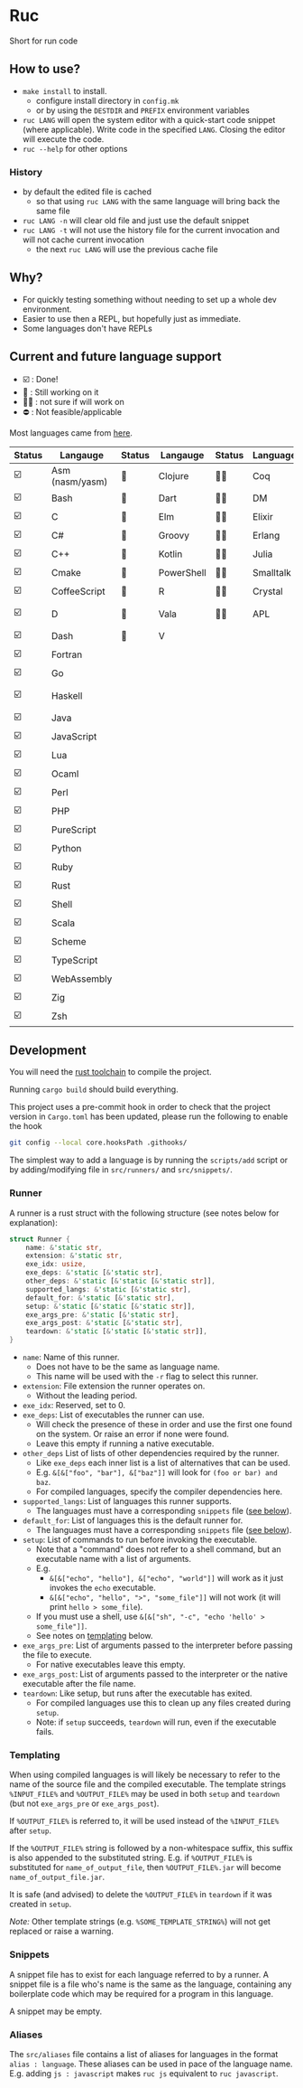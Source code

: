# Ruc

Short for run code

## How to use?

* `make install` to install.
  * configure install directory in `config.mk`
  * or by using the `DESTDIR` and `PREFIX` environment variables
* `ruc LANG` will open the system editor with a quick-start code snippet (where
  applicable). Write code in the specified `LANG`. Closing the editor will
  execute the code.
* `ruc --help` for other options

### History

* by default the edited file is cached
  * so that using `ruc LANG` with the same language will bring back the same
    file
* `ruc LANG -n` will clear old file and just use the default snippet
* `ruc LANG -t` will not use the history file for the current invocation and
  will not cache current invocation
  * the next `ruc LANG` will use the previous cache file

## Why?

* For quickly testing something without needing to set up a whole dev
  environment.
* Easier to use then a REPL, but hopefully just as immediate.
* Some languages don't have REPLs

## Current and future language support

* :ballot_box_with_check: : Done!
* :hammer: : Still working on it
* :man_shrugging: : not sure if will work on
* :no_entry: : Not feasible/applicable

Most languages came from
[here](https://madnight.github.io/githut/#/pull_requests/2021/3).

| Status                  | Langauge        | Status   | Langauge   | Status          | Language  | Status     | Language          |
|-------------------------|-----------------|----------|------------|-----------------|-----------|------------|-------------------|
| :ballot_box_with_check: | Asm (nasm/yasm) | :hammer: | Clojure    | :man_shrugging: | Coq       | :no_entry: | Emacs Lisp        |
| :ballot_box_with_check: | Bash            | :hammer: | Dart       | :man_shrugging: | DM        | :no_entry: | F#                |
| :ballot_box_with_check: | C               | :hammer: | Elm        | :man_shrugging: | Elixir    | :no_entry: | Jsonnet           |
| :ballot_box_with_check: | C#              | :hammer: | Groovy     | :man_shrugging: | Erlang    | :no_entry: | MATLAB            |
| :ballot_box_with_check: | C++             | :hammer: | Kotlin     | :man_shrugging: | Julia     | :no_entry: | NASL              |
| :ballot_box_with_check: | Cmake           | :hammer: | PowerShell | :man_shrugging: | Smalltalk | :no_entry: | Nix               |
| :ballot_box_with_check: | CoffeeScript    | :hammer: | R          | :man_shrugging: | Crystal   | :no_entry: | Objective-C       |
| :ballot_box_with_check: | D               | :hammer: | Vala       | :man_shrugging: | APL       | :no_entry: | Objective-C++     |
| :ballot_box_with_check: | Dash            | :hammer: | V          |                 |           | :no_entry: | Puppet            |
| :ballot_box_with_check: | Fortran         |          |            |                 |           | :no_entry: | Swift             |
| :ballot_box_with_check: | Go              |          |            |                 |           | :no_entry: | SystemVerilog     |
| :ballot_box_with_check: | Haskell         |          |            |                 |           | :no_entry: | Visual Basic .NET |
| :ballot_box_with_check: | Java            |          |            |                 |           | :no_entry: | TSQL              |
| :ballot_box_with_check: | JavaScript      |          |            |                 |           | :no_entry: | Vim script        |
| :ballot_box_with_check: | Lua             |          |            |                 |           | :no_entry: |                   |
| :ballot_box_with_check: | Ocaml           |          |            |                 |           |            |                   |
| :ballot_box_with_check: | Perl            |          |            |                 |           |            |                   |
| :ballot_box_with_check: | PHP             |          |            |                 |           |            |                   |
| :ballot_box_with_check: | PureScript      |          |            |                 |           |            |                   |
| :ballot_box_with_check: | Python          |          |            |                 |           |            |                   |
| :ballot_box_with_check: | Ruby            |          |            |                 |           |            |                   |
| :ballot_box_with_check: | Rust            |          |            |                 |           |            |                   |
| :ballot_box_with_check: | Shell           |          |            |                 |           |            |                   |
| :ballot_box_with_check: | Scala           |          |            |                 |           |            |                   |
| :ballot_box_with_check: | Scheme          |          |            |                 |           |            |                   |
| :ballot_box_with_check: | TypeScript      |          |            |                 |           |            |                   |
| :ballot_box_with_check: | WebAssembly     |          |            |                 |           |            |                   |
| :ballot_box_with_check: | Zig             |          |            |                 |           |            |                   |
| :ballot_box_with_check: | Zsh             |          |            |                 |           |            |                   |


## Development

You will need the [rust toolchain](https://www.rust-lang.org/tools/install) to
compile the project.

Running `cargo build` should build everything.

This project uses a pre-commit hook in order to check that the project version
in `Cargo.toml` has been updated, please run the following to enable the hook

```sh
git config --local core.hooksPath .githooks/
```

The simplest way to add a language is by running the `scripts/add` script or by
adding/modifying file in `src/runners/` and `src/snippets/`.

### Runner

A runner is a rust struct with the following structure (see notes below for
explanation):

```rust
struct Runner {
    name: &'static str,
    extension: &'static str,
    exe_idx: usize,
    exe_deps: &'static [&'static str],
    other_deps: &'static [&'static [&'static str]],
    supported_langs: &'static [&'static str],
    default_for: &'static [&'static str],
    setup: &'static [&'static [&'static str]],
    exe_args_pre: &'static [&'static str],
    exe_args_post: &'static [&'static str],
    teardown: &'static [&'static [&'static str]],
}
```

* `name`: Name of this runner.
    * Does not have to be the same as language name.
    * This name will be used with the `-r` flag to select this runner.
* `extension`: File extension the runner operates on.
    * Without the leading period.
* `exe_idx`: Reserved, set to 0.
* `exe_deps`: List of executables the runner can use.
    * Will check the presence of these in order and use the first one found on
      the system. Or raise an error if none were found.
    * Leave this empty if running a native executable.
* `other_deps` List of lists of other dependencies required by the runner.
    * Like `exe_deps` each inner list is a list of alternatives that can be used.
    * E.g. `&[&["foo", "bar"], &["baz"]]` will look for `(foo or bar) and baz`.
    * For compiled languages, specify the compiler dependencies here.
* `supported_langs`: List of languages this runner supports.
    * The languages must have a corresponding `snippets` file
      ([see below](#snippets)).
* `default_for`: List of languages this is the default runner for.
    * The languages must have a corresponding `snippets` file
      ([see below](#snippets)).
* `setup`: List of commands to run before invoking the executable.
    * Note that a "command" does not refer to a shell command, but an executable
      name with a list of arguments.
    * E.g.
        * `&[&["echo", "hello"], &["echo", "world"]]` will work as it just
        invokes the `echo` executable.
        * `&[&["echo", "hello", ">", "some_file"]]` will not work (it will print
        `hello > some_file`).
    * If you must use a shell, use `&[&["sh", "-c", "echo 'hello' > some_file"]]`.
    * See notes on [templating](#templating) below.
* `exe_args_pre`: List of arguments passed to the interpreter before passing the
                  file to execute.
   * For native executables leave this empty.
* `exe_args_post`: List of arguments passed to the interpreter or the native
                   executable after the file name.
* `teardown`: Like setup, but runs after the executable has exited.
    * For compiled languages use this to clean up any files created during
      `setup`.
    * Note: if `setup` succeeds,  `teardown` will run, even if the executable
      fails.

### Templating

When using compiled languages is will likely be necessary to refer to the name
of the source file and the compiled executable. The template strings
`%INPUT_FILE%` and `%OUTPUT_FILE%` may be used in both `setup` and `teardown`
(but not `exe_args_pre` or `exe_args_post`).

If `%OUTPUT_FILE%` is referred to, it will be used instead of the `%INPUT_FILE%`
after `setup`.

If the `%OUTPUT_FILE%` string is followed by a non-whitespace suffix, this
suffix is also appended to the substituted string. E.g. if `%OUTPUT_FILE%` is
substituted for `name_of_output_file`, then `%OUTPUT_FILE%.jar` will become
`name_of_output_file.jar`.

It is safe (and advised) to delete the `%OUTPUT_FILE%` in `teardown` if it was
created in `setup`.

_Note:_ Other template strings (e.g. `%SOME_TEMPLATE_STRING%`) will not get
replaced or raise a warning.

### Snippets

A snippet file has to exist for each language referred to by a runner. A snippet
file is a file who's name is the same as the language, containing any
boilerplate code which may be required for a program in this language.

A snippet may be empty.


### Aliases

The `src/aliases` file contains a list of aliases for languages in the format
`alias : language`. These aliases can be used in pace of the language name. E.g.
adding `js : javascript` makes `ruc js` equivalent to `ruc javascript`.
